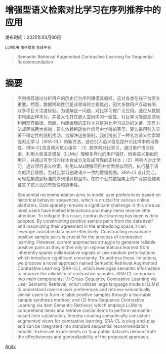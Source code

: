 # 增强型语义检索对比学习在序列推荐中的应用

发布时间：2025年03月06日

`LLM应用` `电子商务` `在线平台`

> Semantic Retrieval Augmented Contrastive Learning for Sequential Recommendation

# 摘要

> 序列推荐通过分析用户的历史行为序列建模其偏好，这对各类在线平台至关重要。然而，数据稀疏性仍是该领域的主要挑战，因大多数用户互动有限，众多项目关注度较低。为缓解这一问题，对比学习被广泛应用。通过从数据中构建正样本对，并最大化其在嵌入空间中的一致性，对比学习能更高效地利用现有数据。然而，构建合理的正样本对是对比学习成功的关键，现有方法却面临两大挑战：要么依赖稀疏协作信号中学得的表示，要么采用引入显著不确定性的随机扰动。为解决这些限制，我们提出了一种名为语义检索增强对比学习（SRA-CL）的新方法，通过引入语义信息提升对比样本的可靠性。SRA-CL包含两大核心组件：（1）跨序列对比学习，通过用户语义检索，利用大型语言模型（LLMs）理解多样化的用户偏好，检索语义相似的用户，并通过可学习的样本合成方法形成可靠的正样本；（2）序列内对比学习，通过项目语义检索，利用LLMs理解项目并检索相似项目，执行基于语义的项目替换，为对比学习创建语义一致的增强视图。SRA-CL设计灵活，可轻松集成到标准的序列推荐模型中。在四个公共数据集上的广泛实验结果证实了该方法的有效性和通用性。

> Sequential recommendation aims to model user preferences based on historical behavior sequences, which is crucial for various online platforms. Data sparsity remains a significant challenge in this area as most users have limited interactions and many items receive little attention. To mitigate this issue, contrastive learning has been widely adopted. By constructing positive sample pairs from the data itself and maximizing their agreement in the embedding space,it can leverage available data more effectively. Constructing reasonable positive sample pairs is crucial for the success of contrastive learning. However, current approaches struggle to generate reliable positive pairs as they either rely on representations learned from inherently sparse collaborative signals or use random perturbations which introduce significant uncertainty. To address these limitations, we propose a novel approach named Semantic Retrieval Augmented Contrastive Learning (SRA-CL), which leverages semantic information to improve the reliability of contrastive samples. SRA-CL comprises two main components: (1) Cross-Sequence Contrastive Learning via User Semantic Retrieval, which utilizes large language models (LLMs) to understand diverse user preferences and retrieve semantically similar users to form reliable positive samples through a learnable sample synthesis method; and (2) Intra-Sequence Contrastive Learning via Item Semantic Retrieval, which employs LLMs to comprehend items and retrieve similar items to perform semantic-based item substitution, thereby creating semantically consistent augmented views for contrastive learning. SRA-CL is plug-and-play and can be integrated into standard sequential recommendation models. Extensive experiments on four public datasets demonstrate the effectiveness and generalizability of the proposed approach.

[Arxiv](https://arxiv.org/abs/2503.04162)